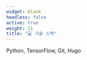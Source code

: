 ```yaml
---
widget: blank
headless: false
active: true
weight: 11
title: "💻 기술 스택"
---
```


<div class="card">
  <div class="card-body">
    <p>Python, TensorFlow, Git, Hugo</p>
  </div>
</div>
